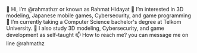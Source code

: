 👋 Hi, I’m @rahmathzr or known as Rahmat Hidayat
👀 I’m interested in 3D modeling, Japanese mobile games, Cybersecurity, and game programming
🌱 I’m currently taking a Computer Science bachelor's degree at Telkom University.
🎨 I also study 3D modeling, Cybersecurity, and game development as self-taught
📫 How to reach me? you can message me on line @rahmathz

<!---
rahmathzr/rahmathzr is a ✨ special ✨ repository because its `README.md` (this file) appears on your GitHub profile.
You can click the Preview link to take a look at your changes.
--->
